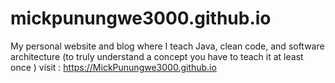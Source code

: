 # mickpunungwe3000.github.io
My personal website and blog where I teach Java, clean code, and software architecture (to truly understand a concept you have to teach it at least once )
visit : https://MickPunungwe3000.github.io

